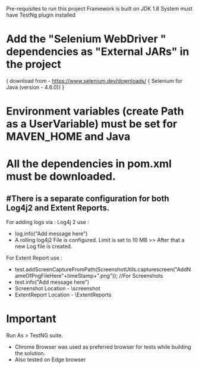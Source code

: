 Pre-requisites to run this project
 Framework is built on JDK 1.8
 System must have TestNg plugin installed
# Add the "Selenium WebDriver " dependencies as "External JARs" in the project
( download from - https://www.selenium.dev/downloads/ { Selenium for Java (version - 4.6.0)) }
# Environment variables (create Path as a UserVariable) must be set for MAVEN_HOME and Java
# All the dependencies in pom.xml must be downloaded.


#There is a separate configuration for  both Log4j2 and Extent Reports.
-------------------------------------------------------------------------------------------
For adding logs via : Log4j 2 use : 			
 - log.info("Add message here")
 - A rolling log4j2 File is configured. Limit is set to 10 MB >> After that a new Log file is created.

For Extent Report use : 
 - test.addScreenCaptureFromPath(ScreenshotUtils.capturescreen("AddNameOfPngFileHere"+timeStamp+".png")); //For Screenshots
 - test.info("Add message here")
 - Screenshot Location - \screenshot
 - ExtentReport Location - \ExtentReports



Important
==============
Run As > TestNG suite.

- Chrome Browser was used as preferred browser for tests while building the solution.
- Also tested on Edge browser


